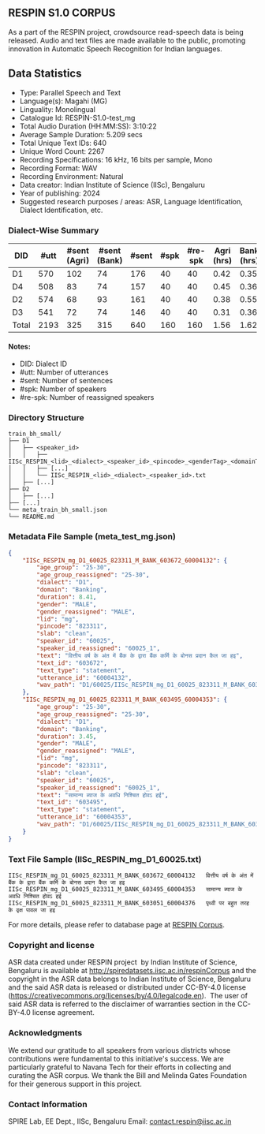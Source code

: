 ## RESPIN S1.0 CORPUS ##

As a part of the RESPIN project, crowdsource read-speech data is being released. Audio and text files
are made available to the public, promoting innovation in Automatic Speech Recognition for Indian languages.

## Data Statistics ##

- Type: Parallel Speech and Text
- Language(s): Magahi (MG)
- Linguality: Monolingual
- Catalogue Id: RESPIN-S1.0-test_mg
- Total Audio Duration (HH:MM:SS): 3:10:22
- Average Sample Duration: 5.209 secs
- Total Unique Text IDs: 640
- Unique Word Count: 2267
- Recording Specifications: 16 kHz, 16 bits per sample, Mono
- Recording Format: WAV
- Recording Environment: Natural
- Data creator: Indian Institute of Science (IISc), Bengaluru
- Year of publishing: 2024
- Suggested research purposes / areas: ASR, Language Identification, Dialect Identification, etc.

### Dialect-Wise Summary ###
| DID   | #utt | #sent (Agri) | #sent (Bank) | #sent | #spk | #re-spk | Agri (hrs) | Bank (hrs) | Total (hrs) |
|-------|------|--------------|--------------|-------|------|---------|------------|------------|-------------|
| D1 | 570 | 102 | 74 | 176 | 40 | 40 | 0.42 | 0.35 | 0.77 |
| D4 | 508 | 83 | 74 | 157 | 40 | 40 | 0.45 | 0.36 | 0.81 |
| D2 | 574 | 68 | 93 | 161 | 40 | 40 | 0.38 | 0.55 | 0.92 |
| D3 | 541 | 72 | 74 | 146 | 40 | 40 | 0.31 | 0.36 | 0.67 |
| Total | 2193 | 325 | 315 | 640 | 160 | 160 | 1.56 | 1.62 | 3.17 |



#### Notes:
- DID: Dialect ID
- #utt: Number of utterances
- #sent: Number of sentences
- #spk: Number of speakers
- #re-spk: Number of reassigned speakers

### Directory Structure ###
```
train_bh_small/
├── D1
│   ├── <speaker_id>
│   │   ├── IISc_RESPIN_<lid>_<dialect>_<speaker_id>_<pincode>_<genderTag>_<domainTag>_<text_id>_<uttid>.wav
│   │   ├── [...]
│   │   └── IISc_RESPIN_<lid>_<dialect>_<speaker_id>.txt
│   ├── [...]
├── D2
│   ├── [...]
├── [...]
└── meta_train_bh_small.json
└── README.md
```

### Metadata File Sample (meta_test_mg.json) ###

```json
{
    "IISc_RESPIN_mg_D1_60025_823311_M_BANK_603672_60004132": {
        "age_group": "25-30",
        "age_group_reassigned": "25-30",
        "dialect": "D1",
        "domain": "Banking",
        "duration": 8.41,
        "gender": "MALE",
        "gender_reassigned": "MALE",
        "lid": "mg",
        "pincode": "823311",
        "slab": "clean",
        "speaker_id": "60025",
        "speaker_id_reassigned": "60025_1",
        "text": "वित्तीय वर्ष के अंत में बैंक के द्वारा बैंक कर्मि के बोनस प्रदान कैल जा हइ",
        "text_id": "603672",
        "text_type": "statement",
        "utterance_id": "60004132",
        "wav_path": "D1/60025/IISc_RESPIN_mg_D1_60025_823311_M_BANK_603672_60004132.wav"
    },
    "IISc_RESPIN_mg_D1_60025_823311_M_BANK_603495_60004353": {
        "age_group": "25-30",
        "age_group_reassigned": "25-30",
        "dialect": "D1",
        "domain": "Banking",
        "duration": 3.45,
        "gender": "MALE",
        "gender_reassigned": "MALE",
        "lid": "mg",
        "pincode": "823311",
        "slab": "clean",
        "speaker_id": "60025",
        "speaker_id_reassigned": "60025_1",
        "text": "सामान्य ब्याज के अवधि निश्चित होवऽ हई",
        "text_id": "603495",
        "text_type": "statement",
        "utterance_id": "60004353",
        "wav_path": "D1/60025/IISc_RESPIN_mg_D1_60025_823311_M_BANK_603495_60004353.wav"
    }
}
```

### Text File Sample (IISc_RESPIN_mg_D1_60025.txt) ###
```
IISc_RESPIN_mg_D1_60025_823311_M_BANK_603672_60004132	वित्तीय वर्ष के अंत में बैंक के द्वारा बैंक कर्मि के बोनस प्रदान कैल जा हइ
IISc_RESPIN_mg_D1_60025_823311_M_BANK_603495_60004353	सामान्य ब्याज के अवधि निश्चित होवऽ हई
IISc_RESPIN_mg_D1_60025_823311_M_BANK_603051_60004376	पृथ्वी पर बहुत तरह के वृक्ष पावल जा हइ
```

For more details, please refer to database page at [RESPIN Corpus](http://spiredatasets.iisc.ac.in/respinCorpus).

### Copyright and license ###

ASR data created under RESPIN project  by Indian Institute of Science, Bengaluru is available
at http://spiredatasets.iisc.ac.in/respinCorpus and the copyright in the ASR data belongs to
Indian Institute of Science, Bengaluru and the said ASR data is released or distributed under
CC-BY-4.0 license (https://creativecommons.org/licenses/by/4.0/legalcode.en).  The user of
said ASR data is referred to the disclaimer of warranties section in the CC-BY-4.0 license
agreement.


### Acknowledgments ###

We extend our gratitude to all speakers from various districts whose contributions were fundamental to this initiative's success.
We are particularly grateful to Navana Tech for their efforts in collecting and curating the ASR corpus.
We thank the Bill and Melinda Gates Foundation for their generous support in this project.

### Contact Information ###

SPIRE Lab, EE Dept., IISc, Bengaluru
Email: contact.respin@iisc.ac.in